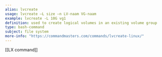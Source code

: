 ```yaml
---
alias: lvcreate
usage: lvcreate –L size –n LV-naam VG-naam
example: lvcreate -L 10G vg1
definition: used to create logical volumes in an existing volume group
type: bash-command
subject: file system
more-info: "https://commandmasters.com/commands/lvcreate-linux/"
---
```

 
[[LX command]]